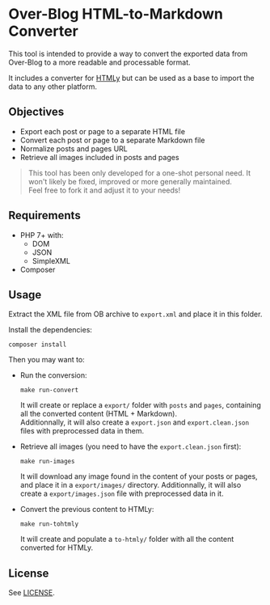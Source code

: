Over-Blog HTML-to-Markdown Converter
====================================

This tool is intended to provide a way to convert the exported data from Over-Blog to a more readable and processable format.

It includes a converter for [HTMLy](https://www.htmly.com/) but can be used as a base to import the data to any other platform.

## Objectives

- Export each post or page to a separate HTML file
- Convert each post or page to a separate Markdown file
- Normalize posts and pages URL
- Retrieve all images included in posts and pages

> This tool has been only developed for a one-shot personal need. It won't likely be fixed, improved or more generally maintained.  
> Feel free to fork it and adjust it to your needs!

## Requirements

- PHP 7+ with:
  - DOM
  - JSON
  - SimpleXML
- Composer

## Usage

Extract the XML file from OB archive to `export.xml` and place it in this folder.

Install the dependencies:

```shell
composer install
```

Then you may want to:

- Run the conversion:
  ```shell
  make run-convert
  ```
  It will create or replace a `export/` folder with `posts` and `pages`, containing all the converted content (HTML + Markdown).  
  Additionnally, it will also create a `export.json` and `export.clean.json` files with preprocessed data in them.

- Retrieve all images (you need to have the `export.clean.json` first):
  ```shell
  make run-images
  ```
  It will download any image found in the content of your posts or pages, and place it in a `export/images/` directory.
  Additionnally, it will also create a `export/images.json` file with preprocessed data in it.

- Convert the previous content to HTMLy:
  ```shell
  make run-tohtmly
  ```
  It will create and populate a `to-htmly/` folder with all the content converted for HTMLy.

## License

See [LICENSE](LICENSE).